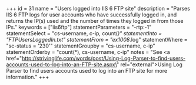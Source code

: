 +++
id = 31
name = "Users logged into IIS 6 FTP site"
description = "Parses IIS 6 FTP logs for user accounts who have successfully logged in, and returns the IP(s) used and the number of times they logged in from those IPs."
keywords = ["iis6ftp"]
statementParameters = "-rtp:-1"
statementSelect = "cs-username, c-ip, count(*)"
statementInto = "FTPUsersLoggedIn.txt"
statementFrom = "ex1008*.log"
statementWhere = "sc-status = '230'"
statementGroupby = "cs-username, c-ip"
statementOrderby = "count(*), cs-username, c-ip"
notes = "See <a href=\"http://strivinglife.com/words/post/Using-Log-Parser-to-find-users-accounts-used-to-log-into-an-FTP-site.aspx\" rel=\"external\">Using Log Parser to find users accounts used to log into an FTP site</a> for more information."
+++

